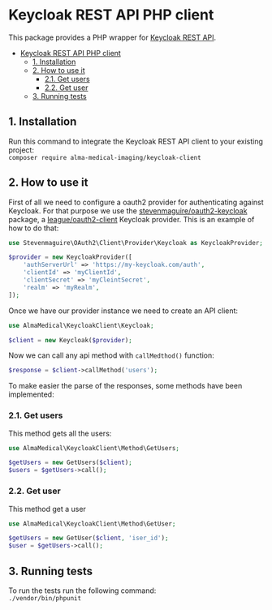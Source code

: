 # Keycloak REST API PHP client

This package provides a PHP wrapper for [Keycloak REST API](https://www.keycloak.org/docs-api/5.0/rest-api/).

<!-- TOC depthFrom:2 -->

- [Keycloak REST API PHP client](#keycloak-rest-api-php-client)
  - [1. Installation](#1-installation)
  - [2. How to use it](#2-how-to-use-it)
    - [2.1. Get users](#21-get-users)
    - [2.2. Get user](#22-get-user)
  - [3. Running tests](#3-running-tests)

<!-- /TOC -->

## 1. Installation

Run this command to integrate the Keycloak REST API client to your existing project:  
`composer require alma-medical-imaging/keycloak-client`

## 2. How to use it

First of all we need to configure a oauth2 provider for authenticating against Keycloak. For that purpose we use the [stevenmaguire/oauth2-keycloak](https://github.com/stevenmaguire/oauth2-keycloak) package, a [league/oauth2-client](https://github.com/thephpleague/oauth2-client) Keycloak provider.
This is an example of how to do that:

```php
use Stevenmaguire\OAuth2\Client\Provider\Keycloak as KeycloakProvider;

$provider = new KeycloakProvider([
    'authServerUrl' => 'https://my-keycloak.com/auth',
    'clientId' => 'myClientId',
    'clientSecret' => 'myCleintSecret',
    'realm' => 'myRealm',
]);
```

Once we have our provider instance we need to create an API client:

```php
use AlmaMedical\KeycloakClient\Keycloak;

$client = new Keycloak($provider);
```

Now we can call any api method with `callMedthod()` function:

```php
$response = $client->callMethod('users');
```

To make easier the parse of the responses, some methods have been implemented:

### 2.1. Get users

This method gets all the users:

```php
use AlmaMedical\KeycloakClient\Method\GetUsers;

$getUsers = new GetUsers($client);
$users = $getUsers->call();
```

### 2.2. Get user

This method get a user

```php
use AlmaMedical\KeycloakClient\Method\GetUser;

$getUsers = new GetUser($client, 'iser_id');
$user = $getUsers->call();
```

## 3. Running tests

To run the tests run the following command:  
`./vendor/bin/phpunit`
